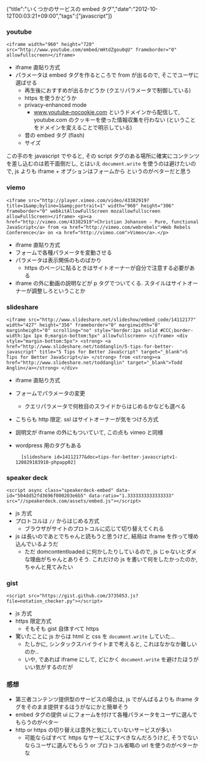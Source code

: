 {"title":"いくつかのサービスの embed タグ","date":"2012-10-12T00:03:21+09:00","tags":["javascript"]}

### youtube

    <iframe width="960" height="720" src="http://www.youtube.com/embed/mHtdZgou0qU" frameborder="0" allowfullscreen></iframe>

- iframe 直貼り方式
- パラメータは embed タグを作るところで from が出るので, そこでユーザに選ばせる
  - 再生後におすすめが出るかどうか (クエリパラメータで制御している)
  - https を使うかどうか
  - privacy-enhanced mode
    - www.youtube-nocookie.com というドメインから配信して, youtube.com のクッキーを使った情報収集を行わない (ということをドメインを変えることで明示している)
  - 昔の embed タグ (flash)
  - サイズ

この手のを javascript でやると, その script タグのある場所に確実にコンテンツを差し込むのは若干面倒だし, とはいえ `document.write` を使うのは避けたいので, js よりも iframe + オプションはフォームから というのがベターだと思う

### viemo

    <iframe src="http://player.vimeo.com/video/43382919?title=1&amp;byline=1&amp;portrait=1" width="960" height="306" frameborder="0" webkitAllowFullScreen mozallowfullscreen allowFullScreen></iframe> <p><a href="http://vimeo.com/43382919">Christian Johansen - Pure, functional JavaScript</a> from <a href="http://vimeo.com/webrebels">Web Rebels Conference</a> on <a href="http://vimeo.com">Vimeo</a>.</p>

- iframe 直貼り方式
- フォームで各種パラメータを変動させる
- パラメータは表示関係のものばかり
  - https のページに貼るときはサイトオーナーが自分で注意する必要がある
- iframe の外に動画の説明などが p タグでついてくる. スタイルはサイトオーナーが調整しろということか

### slideshare

    <iframe src="http://www.slideshare.net/slideshow/embed_code/14112177" width="427" height="356" frameborder="0" marginwidth="0" marginheight="0" scrolling="no" style="border:1px solid #CCC;border-width:1px 1px 0;margin-bottom:5px" allowfullscreen> </iframe> <div style="margin-bottom:5px"> <strong> <a href="http://www.slideshare.net/toddanglin/5-tips-for-better-javascript" title="5 Tips for Better JavaScript" target="_blank">5 Tips for Better JavaScript</a> </strong> from <strong><a href="http://www.slideshare.net/toddanglin" target="_blank">Todd Anglin</a></strong> </div>

- iframe 直貼り方式
- フォームでパラメータの変更
  - クエリパラメータで何枚目のスライドからはじめるかなども選べる
- こちらも http 限定. ssl はサイトオーナーが気をつけろ方式
- 説明文が iframe の外にもついていて, この点も vimeo と同様
- wordpress 用のタグもある

        [slideshare id=14112177&doc=tips-for-better-javascriptv1-120829183910-phpapp02]

### speaker deck

    <script async class="speakerdeck-embed" data-id="504dd52fd3696f000203e6b5" data-ratio="1.3333333333333333" src="//speakerdeck.com/assets/embed.js"></script>

- js 方式
- プロトコルは `//` からはじめる方式
  - ブラウザがサイトのプロトコルに応じて切り替えてくれる
- js は長いのであとでちゃんと読もうと思うけど, 結局は iframe を作って埋め込んでいるようだ
  - ただ domcontentloaded に何かしたりしているので, js じゃないとダメな理由がちゃんとありそう. これだけの js を書いて何をしたかったのか, ちゃんと見てみたい

### gist

    <script src="https://gist.github.com/3735053.js?file=notation_checker.py"></script>

- js 方式
- https 限定方式
  - そもそも gist 自体すべて https
- 驚いたことに js からは html と css を `document.write` していた...
  - たしかに, シンタックスハイライトまで考えると, これはなかなか難しいのか..
  - いや, であれば iframe にして, どにかく `document.write` を避けたほうがいい気がするのだが

### 感想

- 第三者コンテンツ提供型のサービスの場合は, js でがんばるよりも iframe タグをそのまま提供するほうがなにかと簡単そう
- embed タグの提供 ui にフォームを付けて各種パラメータをユーザに選んでもらうのがベター
- http or https の切り替えは意外と気にしていないサービスが多い
  - 可能ならばすべて https なサービスにすべきなんだろうけど, そうでないならユーザに選んでもらう or プロトコル省略の url を使うのがベターかな
